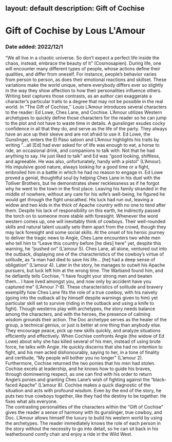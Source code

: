 layout: default
description: Gift of Cochise
---
# Gift of Cochise by Lous L'Amour
### Date added: 2022/12/1
“We all live in a chaotic universe. So don’t expect a perfect life inside the chaos, instead, embrace the beauty of it” (Cosmosapien). During life, one will encounter many different types of people, whose actions define their qualities, and differ from oneself. For instance, people’s behavior varies from person to person, as does their emotional reactions and skillset. These variations make the world unique, where everybody differs ever so slightly in the way they show affection to how their personalities influence others. Writing best captures those contrasts, as an author can exaggerate a character’s particular traits to a degree that may not be possible in the real world. In “The Gift of Cochise,'' Louis L’Amour introduces several characters to the reader: Ed Lowe, Ches Lane, and Cochise. L’Amour utilizes Western archetypes to quickly define those  characters for the reader so he can jump to the plot and not have to waste time in details.
	A gunslinger exudes cocky confidence in all that they do, and serve as the life of the party. They always have an ace up their sleeve and are not afraid to use it. Ed Lowe, the Gunslinger, enters the El Paso saloon and L’Amour highlights his traits by writing ”...all [Ed] had ever asked for of life was enough to eat, a horse to ride, an occasional drink, and companions to talk with. Not that he had anything to say. He just liked to talk” and Ed was “good looking, shiftless, and agreeable. He was also, unfortunately, handy with a pistol” (L’Amour). His impulsive good nature, always looking for a good time or a fight, embroiled him in a battle in which he had no reason to engage in.  Ed Lowe proved a genial, thoughtful soul by helping Ches Lane in his duel with the Tolliver Brothers, but he demonstrates sheer recklessness as if he forgot why he went to the town in the first place. Leaving his family stranded in the middle of nowhere, without any care for his wife’s well-being, he figured he would get through the fight unscathed. His luck had run out, leaving a widow and two kids in the thick of Apache country with no one to tend after them. Despite his lack of responsibility on this earth, he indirectly passed the torch on to someone more stable with foresight.
	Whenever the word western comes up, one will inevitably think of cowboys. Their well-rounded skills and natural talent usually sets them apart from the crowd, though they may lack foresight and some social skills. At the onset of his heroic journey to deliver the tragic news to Angie, Ches Lane encounters two white men who tell him to “Leave this country before [he dies] here” yet, despite this warning, he “pushed on” (L’amour 5). Ches Lane, all alone, ventured out into the outback, displaying one of the characteristics of the cowboy’s virtue of solitude, as “a man had died to save his life… [he] had a deep sense of obligation” (L’amour 4). Later in the story, he manages to outwit his Apache pursuers, but luck left him at the wrong time. The Warband found him, and he defiantly tells Cochise, “I have fought your strong men and beaten them… I have lived amongst you, and now only by accident have you captured me” (L’Amour 7-8). These characteristics of solitude and bravery exemplify how Ches Lane fits the role of a true cowboy, with his naivety (going into the outback all by himself despite warnings given to him) yet particular skill set to survive (riding in the outback and using a knife to fight). Though westerns play with archetypes, the story needs balance among the characters, and with the heroes, the presence of calming wisdom grounds their action.
The Doc archetype serves as the healer of the group, a technical genius, or just is better at one thing than anybody else. They encourage peace, pick up new skills quickly, and analyze situations efficiently and effectively. When Cochise confronts Angie (the widow of Ed Lowe) about why she has killed several of his men, instead of using brute force, he talks with Angie. He quickly discerns that she had no intention to fight, and his men acted dishonourably, saying to her, in a tone of finality and certitude, “My people will bother you no longer” (L’amour 2). Furthermore, Cochise returned the two ponies that his men had stolen. Cochise excels at leadership, and he knows how to guide his braves, through domineering respect, as one can find with his order to return Angie’s ponies and granting Ches Lane’s wish of fighting against the “black-faced Apache” (L’amour 8). Cochise makes a quick diagnostic of the situation and acts with profound wisdom. Even by the end of the story, he puts two true cowboys together, like they had the destiny to be together. He fixes what ails everyone.   
The contrasting personalities of the characters within the “Gift of Cochise” gives the reader a sense of harmony with its gunslinger, true cowboy, and Doc. L’Amour allows himself the luxury to build his western world by using the archetypes. The reader immediately knows the role of each person in the story without the necessity to go into detail, so he can sit back in his leatherbound comfy chair and enjoy a ride in the Wild West.
